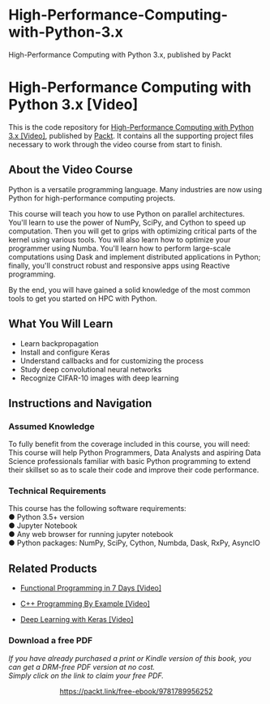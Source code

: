 # High-Performance-Computing-with-Python-3.x
 High-Performance Computing with Python 3.x, published by Packt
# High-Performance Computing with Python 3.x [Video]
This is the code repository for [High-Performance Computing with Python 3.x [Video]](https://www.packtpub.com/application-development/high-performance-computing-python-3x-video?utm_source=github&utm_medium=repository&utm_campaign=9781789956252), published by [Packt](https://www.packtpub.com/?utm_source=github). It contains all the supporting project files necessary to work through the video course from start to finish.
## About the Video Course
Python is a versatile programming language. Many industries are now using Python for high-performance computing projects.

This course will teach you how to use Python on parallel architectures. You'll learn to use the power of NumPy, SciPy, and Cython to speed up computation. Then you will get to grips with optimizing critical parts of the kernel using various tools. You will also learn how to optimize your programmer using Numba. You'll learn how to perform large-scale computations using Dask and implement distributed applications in Python; finally, you'll construct robust and responsive apps using Reactive programming.

By the end, you will have gained a solid knowledge of the most common tools to get you started on HPC with Python.


<H2>What You Will Learn</H2>
<DIV class=book-info-will-learn-text>
<UL>
<LI>Learn backpropagation 
<LI>Install and configure Keras 
<LI>Understand callbacks and for customizing the process 
<LI>Study deep convolutional neural networks 
<LI>Recognize CIFAR-10 images with deep learning </LI></UL></DIV>

## Instructions and Navigation
### Assumed Knowledge
To fully benefit from the coverage included in this course, you will need:<br/>
This course will help Python Programmers, Data Analysts and aspiring Data Science professionals familiar with basic Python programming to extend their skillset so as to scale their code and improve their code performance.
### Technical Requirements
This course has the following software requirements:<br/>
● Python 3.5+ version<br/>
● Jupyter Notebook<br/>
● Any web browser for running jupyter notebook<br/>
● Python packages: NumPy, SciPy, Cython, Numbda, Dask, RxPy, AsyncIO<br/>

## Related Products
* [Functional Programming in 7 Days [Video]](https://www.packtpub.com/application-development/functional-programming-7-days-video?utm_source=github&utm_medium=repository&utm_campaign=9781788990295)

* [C++ Programming By Example [Video]](https://www.packtpub.com/application-development/c-programming-example-video?utm_source=github&utm_medium=repository&utm_campaign=9781788395595)

* [Deep Learning with Keras [Video]](https://www.packtpub.com/big-data-and-business-intelligence/deep-learning-keras-video?utm_source=github&utm_medium=repository&utm_campaign=9781789138597)

### Download a free PDF

 <i>If you have already purchased a print or Kindle version of this book, you can get a DRM-free PDF version at no cost.<br>Simply click on the link to claim your free PDF.</i>
<p align="center"> <a href="https://packt.link/free-ebook/9781789956252">https://packt.link/free-ebook/9781789956252 </a> </p>